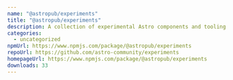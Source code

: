 ```yaml
---
name: "@astropub/experiments"
title: "@astropub/experiments"
description: A collection of experimental Astro components and tooling.
categories:
  - uncategorized
npmUrl: https://www.npmjs.com/package/@astropub/experiments
repoUrl: https://github.com/astro-community/experiments
homepageUrl: https://www.npmjs.com/package/@astropub/experiments
downloads: 33
---
```

